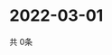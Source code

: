 # 2022-03-01
  共 0条

  <!-- BEGIN -->
  <!-- 最后更新时间Tue Mar 01 2022 04:07:04 GMT+0000 (Coordinated Universal Time) -->
  
  <!-- END -->
  
  